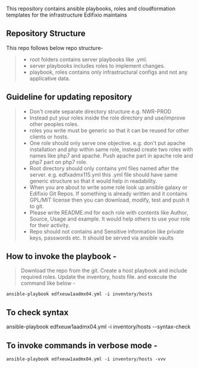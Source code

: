 This repository contains ansible playbooks, roles and cloudformation templates for the infrastructure Edifixio maintains

## Repository Structure

This repo follows below repo structure-

> * root folders contains server playbooks like <hostname>.yml.
> *  server playbooks includes roles to implement changes.
> * playbook, roles contains only infrastructural configs and not any applicative data.

## Guideline for updating repository

>
>  * Don't create separate directory structure e.g. NWR-PROD
>  * Instead put your roles inside the role directory and use/improve other peoples roles.
>  * roles you write must be generic so that it can be reused for other clients or hosts.
>  * One role should only serve one objective. e.g. don't put apache installation and php within same role, instead create two roles with names like php7 and apache. Push apache part in apache role and php7 part on  php7 role.
>  * Root directory should only contains yml files named after the server. e.g. edfxadmx115.yml this <hostname>.yml file should have same generic structure so that it would help in readability.
>  * When you are about to write some role look up ansible galaxy or Edifixio Git Repos. If something is already written and it contains GPL/MIT license then you can download, modify, test and push it to git.
>  * Please write README.md for each role with contents like Author, Source, Usage and example. It would help others to use your role for their activity.
>  * Repo should not contains and Sensitive information like private keys, passwords etc. It should be served via ansible vaults

## How to invoke the playbook -

> Download the repo from the git. Create a host playbook and include required roles. Update the inventory, hosts file. and execute the command like below -

    ansible-playbook edfxeuw1aadmx04.yml -i inventory/hosts

## To check syntax

   ansible-playbook edfxeuw1aadmx04.yml -i inventory/hosts --syntax-check

## To invoke commands in verbose mode -

    ansible-playbook edfxeuw1aadmx04.yml -i inventory/hosts -vvv
